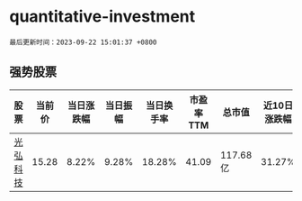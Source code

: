 # quantitative-investment

`最后更新时间：2023-09-22 15:01:37 +0800`

## 强势股票

|股票|当前价|当日涨跌幅|当日振幅|当日换手率|市盈率TTM|总市值|近10日涨跌幅|
|----|----|----|----|----|----|----|----|
|[光弘科技](https://xueqiu.com/S/SZ300735)|15.28|8.22%|9.28%|18.28%|41.09|117.68亿|31.27%|
